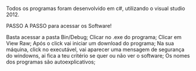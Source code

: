 Todos os programas foram desenvolvido em c#, utilizando o visual studio 2012.

PASSO A PASSO   para acessar os Software!

Basta acessar a pasta Bin/Debug;
Clicar no .exe do programa;
Clicar em View Raw;
Após o click vai iniciar um download do programa;
Na sua máquina, click no executável, vai aparecer uma mensagem de segurança do windowns, ai fica a teu critério se quer ou não ver o software;
Os nomes dos programas são autoexplicativos;
